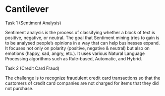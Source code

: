 # Cantilever

Task 1 (Sentiment Analysis)

Sentiment analysis is the process of classifying whether a block of text is positive, negative, or neutral. The goal that Sentiment mining tries to gain is to be analysed people’s opinions in a way that can help businesses expand. It focuses not only on polarity (positive, negative & neutral) but also on emotions (happy, sad, angry, etc.). It uses various Natural Language Processing algorithms such as Rule-based, Automatic, and Hybrid.



Task 2 (Credit Card Fraud)

The challenge is to recognize fraudulent credit card transactions so that the customers of credit card companies are not charged for items that they did not purchase.

